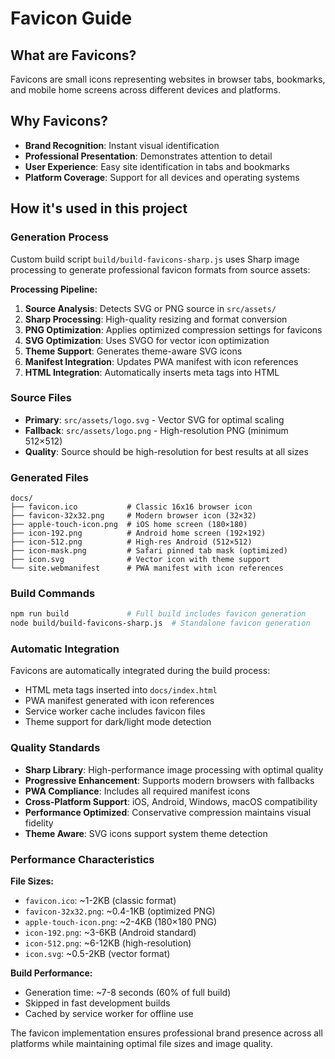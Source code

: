 # Favicon Guide

## What are Favicons?

Favicons are small icons representing websites in browser tabs, bookmarks, and
mobile home screens across different devices and platforms.

## Why Favicons?

- **Brand Recognition**: Instant visual identification
- **Professional Presentation**: Demonstrates attention to detail
- **User Experience**: Easy site identification in tabs and bookmarks
- **Platform Coverage**: Support for all devices and operating systems

## How it's used in this project

### Generation Process

Custom build script `build/build-favicons-sharp.js` uses Sharp image processing to generate professional favicon formats from source assets:

**Processing Pipeline:**

1. **Source Analysis**: Detects SVG or PNG source in `src/assets/`
2. **Sharp Processing**: High-quality resizing and format conversion
3. **PNG Optimization**: Applies optimized compression settings for favicons
4. **SVG Optimization**: Uses SVGO for vector icon optimization
5. **Theme Support**: Generates theme-aware SVG icons
6. **Manifest Integration**: Updates PWA manifest with icon references
7. **HTML Integration**: Automatically inserts meta tags into HTML

### Source Files

- **Primary**: `src/assets/logo.svg` - Vector SVG for optimal scaling
- **Fallback**: `src/assets/logo.png` - High-resolution PNG (minimum 512×512)
- **Quality**: Source should be high-resolution for best results at all sizes

### Generated Files

```text
docs/
├── favicon.ico           # Classic 16x16 browser icon
├── favicon-32x32.png     # Modern browser icon (32×32)
├── apple-touch-icon.png  # iOS home screen (180×180)
├── icon-192.png          # Android home screen (192×192)
├── icon-512.png          # High-res Android (512×512)
├── icon-mask.png         # Safari pinned tab mask (optimized)
├── icon.svg              # Vector icon with theme support
└── site.webmanifest      # PWA manifest with icon references
```

### Build Commands

```bash
npm run build             # Full build includes favicon generation
node build/build-favicons-sharp.js  # Standalone favicon generation
```

### Automatic Integration

Favicons are automatically integrated during the build process:

- HTML meta tags inserted into `docs/index.html`
- PWA manifest generated with icon references
- Service worker cache includes favicon files
- Theme support for dark/light mode detection

### Quality Standards

- **Sharp Library**: High-performance image processing with optimal quality
- **Progressive Enhancement**: Supports modern browsers with fallbacks
- **PWA Compliance**: Includes all required manifest icons
- **Cross-Platform Support**: iOS, Android, Windows, macOS compatibility
- **Performance Optimized**: Conservative compression maintains visual fidelity
- **Theme Aware**: SVG icons support system theme detection

### Performance Characteristics

**File Sizes:**

- `favicon.ico`: ~1-2KB (classic format)
- `favicon-32x32.png`: ~0.4-1KB (optimized PNG)
- `apple-touch-icon.png`: ~2-4KB (180×180 PNG)
- `icon-192.png`: ~3-6KB (Android standard)
- `icon-512.png`: ~6-12KB (high-resolution)
- `icon.svg`: ~0.5-2KB (vector format)

**Build Performance:**

- Generation time: ~7-8 seconds (60% of full build)
- Skipped in fast development builds
- Cached by service worker for offline use

The favicon implementation ensures professional brand presence across all
platforms while maintaining optimal file sizes and image quality.
